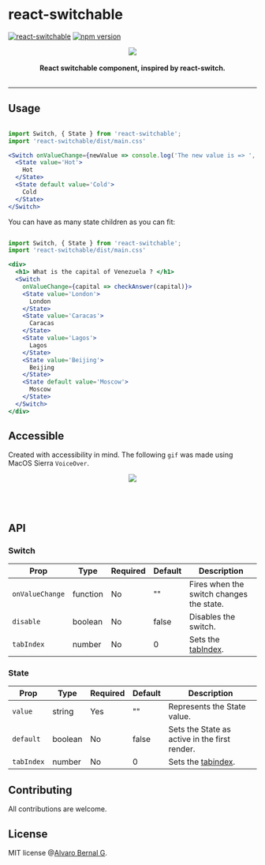 # react-switchable

[![react-switchable](https://travis-ci.org/AlvaroBernalG/react-switchable.svg?branch=master
)](https://badge.fury.io/js/react-switchable)
[![npm
version](https://badge.fury.io/js/react-switchable.svg)](https://badge.fury.io/js/react-switchable)


<p align="center">
  <img src="https://lab.alvarobg.com/react-switchable/assets/example.gif"/>
  <br><br>
  <b> React switchable component, inspired by react-switch. </b>
  <br><br>
</p>

---


## Usage

```jsx

import Switch, { State } from 'react-switchable';
import 'react-switchable/dist/main.css'

<Switch onValueChange={newValue => console.log('The new value is => ', newValue)}>
  <State value='Hot'>
    Hot
  </State>
  <State default value='Cold'>
    Cold
  </State>
</Switch>
``` 

You can have as many state children as you can fit:

```jsx

import Switch, { State } from 'react-switchable';
import 'react-switchable/dist/main.css'

<div>
  <h1> What is the capital of Venezuela ? </h1>
  <Switch 
    onValueChange={capital => checkAnswer(capital)}>
    <State value='London'>
      London
    </State>
    <State value='Caracas'>
      Caracas
    </State>
    <State value='Lagos'>
      Lagos
    </State>
    <State value='Beijing'>
      Beijing
    </State>
    <State default value='Moscow'>
      Moscow
    </State>
  </Switch>
</div>
``` 

## Accessible

Created with accessibility in mind. The following `gif` was made using MacOS
Sierra `VoiceOver`.

<p align="center">
  <img src="https://lab.alvarobg.com/react-switchable/assets/accessible_voice_over.gif"/>
  <br><br>
  <br><br>
</p>


## API

### Switch

Prop | Type | Required | Default | Description 
-----|------|----------|---------|-------------
`onValueChange`| function | No |  "" | Fires when the switch changes the state.
`disable` | boolean | No | false | Disables the switch. 
`tabIndex` | number | No | 0 | Sets the [tabIndex](https://developer.mozilla.org/en-US/docs/Web/API/HTMLElement/tabIndex).

### State

Prop | Type | Required | Default | Description
-----|------|----------|---------|-------------
`value`| string | Yes |  "" | Represents the State value.
`default` | boolean | No | false | Sets the State as active in the first render.
`tabIndex` | number | No | 0 | Sets the [tabindex](https://developer.mozilla.org/en-US/docs/Web/API/HTMLElement/tabIndex).


## Contributing

All contributions are welcome.

## License

MIT license @[Alvaro Bernal G](https://alvarobg.com).

